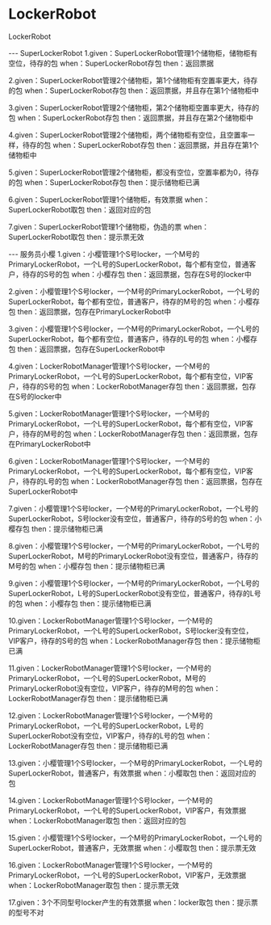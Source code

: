 # LockerRobot
LockerRobot

--- SuperLockerRobot
1.given：SuperLockerRobot管理1个储物柜，储物柜有空位，待存的包
when：SuperLockerRobot存包
then：返回票据

2.given：SuperLockerRobot管理2个储物柜，第1个储物柜有空置率更大，待存的包
when：SuperLockerRobot存包
then：返回票据，并且存在第1个储物柜中

3.given：SuperLockerRobot管理2个储物柜，第2个储物柜空置率更大，待存的包
when：SuperLockerRobot存包
then：返回票据，并且存在第2个储物柜中

4.given：SuperLockerRobot管理2个储物柜，两个储物柜有空位，且空置率一样，待存的包
when：SuperLockerRobot存包
then：返回票据，并且存在第1个储物柜中

5.given：SuperLockerRobot管理2个储物柜，都没有空位，空置率都为0，待存的包
when：SuperLockerRobot存包
then：提示储物柜已满

6.given：SuperLockerRobot管理1个储物柜，有效票据
when：SuperLockerRobot取包
then：返回对应的包

7.given：SuperLockerRobot管理1个储物柜，伪造的票
when：SuperLockerRobot取包
then：提示票无效


--- 服务员小樱
1.given：小樱管理1个S号locker，一个M号的PrimaryLockerRobot，一个L号的SuperLockerRobot，每个都有空位，普通客户，待存的S号的包
when：小樱存包
then：返回票据，包存在S号的locker中

2.given：小樱管理1个S号locker，一个M号的PrimaryLockerRobot，一个L号的SuperLockerRobot，每个都有空位，普通客户，待存的M号的包
when：小樱存包
then：返回票据，包存在PrimaryLockerRobot中

3.given：小樱管理1个S号locker，一个M号的PrimaryLockerRobot，一个L号的SuperLockerRobot，每个都有空位，普通客户，待存的L号的包
when：小樱存包
then：返回票据，包存在SuperLockerRobot中

4.given：LockerRobotManager管理1个S号locker，一个M号的PrimaryLockerRobot，一个L号的SuperLockerRobot，每个都有空位，VIP客户，待存的S号的包
when：LockerRobotManager存包
then：返回票据，包存在S号的locker中

5.given：LockerRobotManager管理1个S号locker，一个M号的PrimaryLockerRobot，一个L号的SuperLockerRobot，每个都有空位，VIP客户，待存的M号的包
when：LockerRobotManager存包
then：返回票据，包存在PrimaryLockerRobot中

6.given：LockerRobotManager管理1个S号locker，一个M号的PrimaryLockerRobot，一个L号的SuperLockerRobot，每个都有空位，VIP客户，待存的L号的包
when：LockerRobotManager存包
then：返回票据，包存在SuperLockerRobot中

7.given：小樱管理1个S号locker，一个M号的PrimaryLockerRobot，一个L号的SuperLockerRobot，S号locker没有空位，普通客户，待存的S号的包
when：小樱存包
then：提示储物柜已满

8.given：小樱管理1个S号locker，一个M号的PrimaryLockerRobot，一个L号的SuperLockerRobot，M号的PrimaryLockerRobot没有空位，普通客户，待存的M号的包
when：小樱存包
then：提示储物柜已满

9.given：小樱管理1个S号locker，一个M号的PrimaryLockerRobot，一个L号的SuperLockerRobot，L号的SuperLockerRobot没有空位，普通客户，待存的L号的包
when：小樱存包
then：提示储物柜已满

10.given：LockerRobotManager管理1个S号locker，一个M号的PrimaryLockerRobot，一个L号的SuperLockerRobot，S号locker没有空位，VIP客户，待存的S号的包
when：LockerRobotManager存包
then：提示储物柜已满

11.given：LockerRobotManager管理1个S号locker，一个M号的PrimaryLockerRobot，一个L号的SuperLockerRobot，M号的PrimaryLockerRobot没有空位，VIP客户，待存的M号的包
when：LockerRobotManager存包
then：提示储物柜已满

12.given：LockerRobotManager管理1个S号locker，一个M号的PrimaryLockerRobot，一个L号的SuperLockerRobot，L号的SuperLockerRobot没有空位，VIP客户，待存的L号的包
when：LockerRobotManager存包
then：提示储物柜已满

13.given：小樱管理1个S号locker，一个M号的PrimaryLockerRobot，一个L号的SuperLockerRobot，普通客户，有效票据
when：小樱取包
then：返回对应的包

14.given：LockerRobotManager管理1个S号locker，一个M号的PrimaryLockerRobot，一个L号的SuperLockerRobot，VIP客户，有效票据
when：LockerRobotManager取包
then：返回对应的包

15.given：小樱管理1个S号locker，一个M号的PrimaryLockerRobot，一个L号的SuperLockerRobot，普通客户，无效票据
when：小樱取包
then：提示票无效

16.given：LockerRobotManager管理1个S号locker，一个M号的PrimaryLockerRobot，一个L号的SuperLockerRobot，VIP客户，无效票据
when：LockerRobotManager取包
then：提示票无效

17.given：3个不同型号locker产生的有效票据
when：locker取包
then：提示票的型号不对
